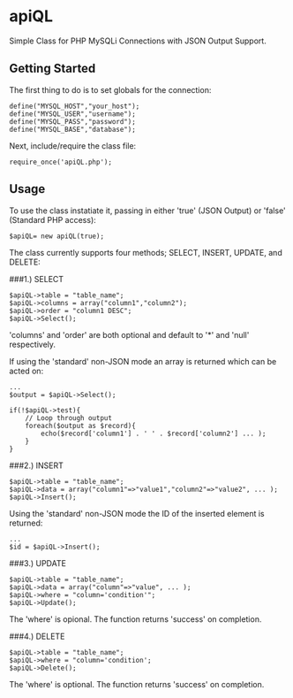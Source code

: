 apiQL
=====

Simple Class for PHP MySQLi Connections with JSON Output Support.

## Getting Started

The first thing to do is to set globals for the connection:

    define("MYSQL_HOST","your_host");
    define("MYSQL_USER","username");
    define("MYSQL_PASS","password");
    define("MYSQL_BASE","database");
    
Next, include/require the class file:

    require_once('apiQL.php');
    
## Usage

To use the class instatiate it, passing in either 'true' (JSON Output) or 'false' (Standard PHP access):

    $apiQL= new apiQL(true);
    
The class currently supports four methods; SELECT, INSERT, UPDATE, and DELETE:

###1.) SELECT

    $apiQL->table = "table_name";
    $apiQL->columns = array("column1","column2");
    $apiQL->order = "column1 DESC";
    $apiQL->Select();
    
'columns' and 'order' are both optional and default to '*' and 'null' respectively.

If using the 'standard' non-JSON mode an array is returned which can be acted on:

    ...
    $output = $apiQL->Select();
    
    if(!$apiQL->test){
        // Loop through output
        foreach($output as $record){
            echo($record['column1'] . ' ' . $record['column2'] ... );
        }
    }
    
###2.) INSERT

    $apiQL->table = "table_name";
    $apiQL->data = array("column1"=>"value1","column2"=>"value2", ... );
    $apiQL->Insert();
    
Using the 'standard' non-JSON mode the ID of the inserted element is returned:

    ...
    $id = $apiQL->Insert();
    
###3.) UPDATE

    $apiQL->table = "table_name";
    $apiQL->data = array("column"=>"value", ... );
    $apiQL->where = "column='condition'";
    $apiQL->Update();
    
The 'where' is opional. The function returns 'success' on completion.

###4.) DELETE

    $apiQL->table = "table_name";
    $apiQL->where = "column='condition';
    $apiQL->Delete();
    
The 'where' is optional. The function returns 'success' on completion.